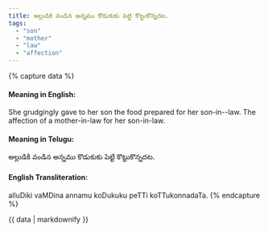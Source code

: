 ```yaml
---
title: అల్లుడికి వండిన అన్నము కొడుకుకు పెట్టి కొట్టుకొన్నదట.
tags:
  - "son"
  - "mother"
  - "law"
  - "affection"
---
```


{% capture data %}
#### Meaning in English:
She grudgingly gave to her son the food prepared for her son-in--law.
The affection of a mother-in-law for her son-in-law.

#### Meaning in Telugu:
అల్లుడికి వండిన అన్నము కొడుకుకు పెట్టి కొట్టుకొన్నదట.

#### English Transliteration:
alluDiki vaMDina annamu koDukuku peTTi koTTukonnadaTa.
{% endcapture %}

<div class="notice">{{ data | markdownify }}</div>

